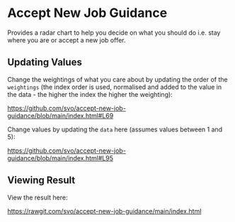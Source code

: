 # Accept New Job Guidance

Provides a radar chart to help you decide on what you should do i.e. stay where you are or accept a new job offer.

## Updating Values

Change the weightings of what you care about by updating the order of the `weightings` (the index order is used, normalised and added to the value in the data - the higher the index the higher the weighting):

  https://github.com/svo/accept-new-job-guidance/blob/main/index.html#L69

Change values by updating the `data` here (assumes values between 1 and 5):

  https://github.com/svo/accept-new-job-guidance/blob/main/index.html#L95

## Viewing Result

View the result here:

  https://rawgit.com/svo/accept-new-job-guidance/main/index.html
